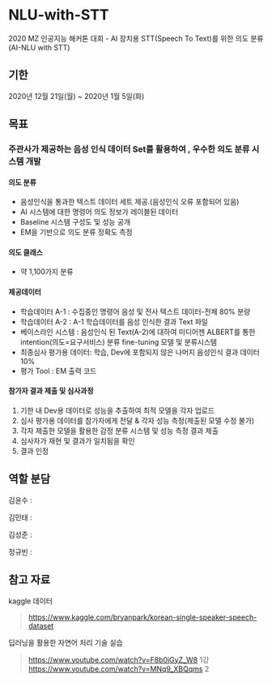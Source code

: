 # NLU-with-STT
2020 MZ 인공지능 해커톤 대회 - AI 장치용 STT(Speech To Text)를 위한 의도 분류 (AI-NLU with STT)

## 기한
2020년 12월 21일(월) ~ 2020년 1월 5일(화)

## 목표

### 주관사가 제공하는 음성 인식 데이터 Set를 활용하여 , 우수한 의도 분류 시스템 개발

#### 의도 분류
+ 음성인식을 통과한 텍스트 데이터 세트 제공.(음성인식 오류 포함되어 있음)
+ AI 시스템에 대한 명령어 의도 정보가 레이블된 데이터
+ Baseline 시스템 구성도 및 성능 공개
+ EM을 기반으로 의도 분류 정확도 측정

#### 의도 클래스
+ 약 1,100가지 분류 

#### 제공데이터
+ 학습데이터 A-1 : 수집중인 명령어 음성 및 전사 텍스트 데이터-전체 80% 분량
+ 학습데이터 A-2 : A-1 학습데이터를 음성 인식한 결과 Text 파일
+ 베이스라인 시스템 : 음성인식 된 Text(A-2)에 대하여 미디어젠 ALBERT를 통한 intention(의도=요구서비스) 분류 fine-tuning 모델 및 분류시스템
+ 최종심사 평가용 데이터: 학습, Dev에 포함되지 않은 나머지 음성인식 결과 데이터 10%
+ 평가 Tool : EM 출력 코드

#### 참가자 결과 제출 및 심사과정
1. 기한 내 Dev용 데이터로 성능을 추출하여 최적 모델을 각자 업로드
2. 심사 평가용 데이터를 참가자에게 전달 & 각자 성능 측정(제출된 모델 수정 불가)
3. 각자 제출한 모델을 활용한 감정 분류 시스템 및 성능 측정 결과 제출
4. 심사자가 재현 및 결과가 일치됨을 확인
5. 결과 인정

## 역할 분담
김윤수 :

김민태 :

김성준 :

정규빈 :

## 참고 자료
kaggle 데이터
> https://www.kaggle.com/bryanpark/korean-single-speaker-speech-dataset

딥러닝을 활용한 자연어 처리 기술 실습
> https://www.youtube.com/watch?v=F8b0jGyZ_W8 1강
> https://www.youtube.com/watch?v=MNq9_XBQqms 2

